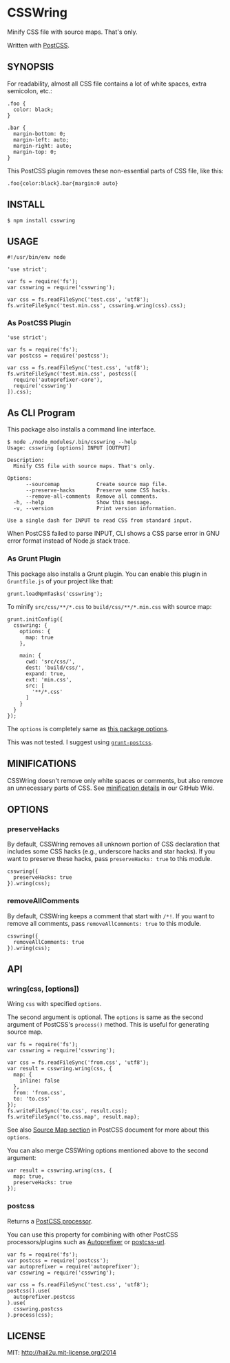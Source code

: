 CSSWring
========

Minify CSS file with source maps. That's only.

Written with [PostCSS][1].


SYNOPSIS
--------

For readability, almost all CSS file contains a lot of white spaces, extra
semicolon, etc.:

    .foo {
      color: black;
    }
    
    .bar {
      margin-bottom: 0;
      margin-left: auto;
      margin-right: auto;
      margin-top: 0;
    }

This PostCSS plugin removes these non-essential parts of CSS file, like this:

    .foo{color:black}.bar{margin:0 auto}


INSTALL
-------

    $ npm install csswring


USAGE
-----

    #!/usr/bin/env node
    
    'use strict';
    
    var fs = require('fs');
    var csswring = require('csswring');
    
    var css = fs.readFileSync('test.css', 'utf8');
    fs.writeFileSync('test.min.css', csswring.wring(css).css);


### As PostCSS Plugin

    'use strict';
    
    var fs = require('fs');
    var postcss = require('postcss');
    
    var css = fs.readFileSync('test.css', 'utf8');
    fs.writeFileSync('test.min.css', postcss([
      require('autoprefixer-core'),
      require('csswring')
    ]).css);


## As CLI Program

This package also installs a command line interface.

    $ node ./node_modules/.bin/csswring --help
    Usage: csswring [options] INPUT [OUTPUT]
    
    Description:
      Minify CSS file with source maps. That's only.
    
    Options:
          --sourcemap            Create source map file.
          --preserve-hacks       Preserve some CSS hacks.
          --remove-all-comments  Remove all comments.
      -h, --help                 Show this message.
      -v, --version              Print version information.
    
    Use a single dash for INPUT to read CSS from standard input.

When PostCSS failed to parse INPUT, CLI shows a CSS parse error in GNU error
format instead of Node.js stack trace.


### As Grunt Plugin

This package also installs a Grunt plugin. You can enable this plugin in
`Gruntfile.js` of your project like that:

    grunt.loadNpmTasks('csswring');

To minify `src/css/**/*.css` to `build/css/**/*.min.css` with source map:

    grunt.initConfig({
      csswring: {
        options: {
          map: true
        },
    
        main: {
          cwd: 'src/css/',
          dest: 'build/css/',
          expand: true,
          ext: 'min.css',
          src: [
            '**/*.css'
          ]
        }
      }
    });

The `options` is completely same as [this package options][8].

This was not tested. I suggest using [`grunt-postcss`][7].


MINIFICATIONS
-------------

CSSWring doesn't remove only white spaces or comments, but also remove an
unnecessary parts of CSS. See [minification details][2] in our GitHub Wiki.


OPTIONS
-------

### preserveHacks

By default, CSSWring removes all unknown portion of CSS declaration that
includes some CSS hacks (e.g., underscore hacks and star hacks). If you want to
preserve these hacks, pass `preserveHacks: true` to this module.

    csswring({
      preserveHacks: true
    }).wring(css);


### removeAllComments

By default, CSSWring keeps a comment that start with `/*!`. If you want to
remove all comments, pass `removeAllComments: true` to this module.

    csswring({
      removeAllComments: true
    }).wring(css);


API
---

### wring(css, [options])

Wring `css` with specified `options`.

The second argument is optional. The `options` is same as the second argument of
PostCSS's `process()` method. This is useful for generating source map.

    var fs = require('fs');
    var csswring = require('csswring');
    
    var css = fs.readFileSync('from.css', 'utf8');
    var result = csswring.wring(css, {
      map: {
        inline: false
      },
      from: 'from.css',
      to: 'to.css'
    });
    fs.writeFileSync('to.css', result.css);
    fs.writeFileSync('to.css.map', result.map);

See also [Source Map section][3] in PostCSS document for more about this
`options`.

You can also merge CSSWring options mentioned above to the second argument:

    var result = csswring.wring(css, {
      map: true,
      preserveHacks: true
    });


### postcss

Returns a [PostCSS processor][4].

You can use this property for combining with other PostCSS processors/plugins
such as [Autoprefixer][5] or [postcss-url][6].

    var fs = require('fs');
    var postcss = require('postcss');
    var autoprefixer = require('autoprefixer');
    var csswring = require('csswring');
    
    var css = fs.readFileSync('test.css', 'utf8');
    postcss().use(
      autoprefixer.postcss
    ).use(
      csswring.postcss
    ).process(css);


LICENSE
-------

MIT: http://hail2u.mit-license.org/2014


[1]: https://github.com/postcss/postcss
[2]: https://github.com/hail2u/node-csswring/wiki
[3]: https://github.com/postcss/postcss#source-map-1
[4]: https://github.com/postcss/postcss#processor
[5]: https://github.com/postcss/autoprefixer-core
[6]: https://github.com/postcss/postcss-url
[7]: https://github.com/nDmitry/grunt-postcss
[8]: #options
